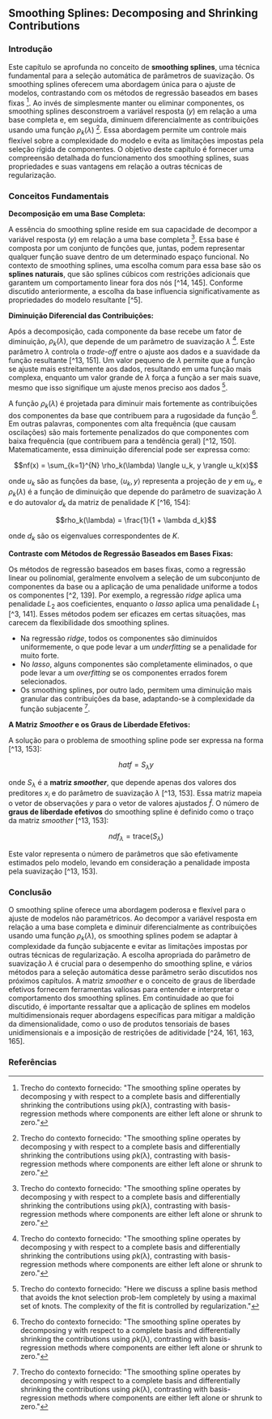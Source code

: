 ## Smoothing Splines: Decomposing and Shrinking Contributions

### Introdução
Este capítulo se aprofunda no conceito de **smoothing splines**, uma técnica fundamental para a seleção automática de parâmetros de suavização. Os smoothing splines oferecem uma abordagem única para o ajuste de modelos, contrastando com os métodos de regressão baseados em bases fixas [^16]. Ao invés de simplesmente manter ou eliminar componentes, os smoothing splines desconstroem a variável resposta (*y*) em relação a uma base completa e, em seguida, diminuem diferencialmente as contribuições usando uma função $\rho_k(\lambda)$ [^16]. Essa abordagem permite um controle mais flexível sobre a complexidade do modelo e evita as limitações impostas pela seleção rígida de componentes. O objetivo deste capítulo é fornecer uma compreensão detalhada do funcionamento dos smoothing splines, suas propriedades e suas vantagens em relação a outras técnicas de regularização.

### Conceitos Fundamentais

**Decomposição em uma Base Completa:**

A essência do smoothing spline reside em sua capacidade de decompor a variável resposta (*y*) em relação a uma base completa [^16]. Essa base é composta por um conjunto de funções que, juntas, podem representar qualquer função suave dentro de um determinado espaço funcional. No contexto de smoothing splines, uma escolha comum para essa base são os **splines naturais**, que são splines cúbicos com restrições adicionais que garantem um comportamento linear fora dos nós [^14, 145]. Conforme discutido anteriormente, a escolha da base influencia significativamente as propriedades do modelo resultante [^5].

**Diminuição Diferencial das Contribuições:**

Após a decomposição, cada componente da base recebe um fator de diminuição, $\rho_k(\lambda)$, que depende de um parâmetro de suavização $\lambda$ [^16]. Este parâmetro $\lambda$ controla o *trade-off* entre o ajuste aos dados e a suavidade da função resultante [^13, 151]. Um valor pequeno de $\lambda$ permite que a função se ajuste mais estreitamente aos dados, resultando em uma função mais complexa, enquanto um valor grande de $\lambda$ força a função a ser mais suave, mesmo que isso signifique um ajuste menos preciso aos dados [^13].

A função $\rho_k(\lambda)$ é projetada para diminuir mais fortemente as contribuições dos componentes da base que contribuem para a rugosidade da função [^16]. Em outras palavras, componentes com alta frequência (que causam oscilações) são mais fortemente penalizados do que componentes com baixa frequência (que contribuem para a tendência geral) [^12, 150]. Matematicamente, essa diminuição diferencial pode ser expressa como:

$$nf(x) = \sum_{k=1}^{N} \rho_k(\lambda) \langle u_k, y \rangle u_k(x)$$

onde $u_k$ são as funções da base, $\langle u_k, y \rangle$ representa a projeção de $y$ em $u_k$, e $\rho_k(\lambda)$ é a função de diminuição que depende do parâmetro de suavização $\lambda$ e do autovalor $d_k$ da matriz de penalidade $K$ [^16, 154]:

$$rho_k(\lambda) = \frac{1}{1 + \lambda d_k}$$

onde $d_k$ são os eigenvalues correspondentes de $K$.

**Contraste com Métodos de Regressão Baseados em Bases Fixas:**

Os métodos de regressão baseados em bases fixas, como a regressão linear ou polinomial, geralmente envolvem a seleção de um subconjunto de componentes da base ou a aplicação de uma penalidade uniforme a todos os componentes [^2, 139]. Por exemplo, a regressão *ridge* aplica uma penalidade $L_2$ aos coeficientes, enquanto o *lasso* aplica uma penalidade $L_1$ [^3, 141]. Esses métodos podem ser eficazes em certas situações, mas carecem da flexibilidade dos smoothing splines.

*   Na regressão *ridge*, todos os componentes são diminuídos uniformemente, o que pode levar a um *underfitting* se a penalidade for muito forte.
*   No *lasso*, alguns componentes são completamente eliminados, o que pode levar a um *overfitting* se os componentes errados forem selecionados.
*   Os smoothing splines, por outro lado, permitem uma diminuição mais granular das contribuições da base, adaptando-se à complexidade da função subjacente [^16].

**A Matriz *Smoother* e os Graus de Liberdade Efetivos:**

A solução para o problema de smoothing spline pode ser expressa na forma [^13, 153]:

$$hat{f} = S_\lambda y$$

onde $S_\lambda$ é a **matriz *smoother***, que depende apenas dos valores dos preditores $x_i$ e do parâmetro de suavização $\lambda$ [^13, 153]. Essa matriz mapeia o vetor de observações $y$ para o vetor de valores ajustados $\hat{f}$. O número de **graus de liberdade efetivos** do smoothing spline é definido como o traço da matriz *smoother* [^13, 153]:

$$ndf_\lambda = \text{trace}(S_\lambda)$$

Este valor representa o número de parâmetros que são efetivamente estimados pelo modelo, levando em consideração a penalidade imposta pela suavização [^13, 153].

### Conclusão

O smoothing spline oferece uma abordagem poderosa e flexível para o ajuste de modelos não paramétricos. Ao decompor a variável resposta em relação a uma base completa e diminuir diferencialmente as contribuições usando uma função $\rho_k(\lambda)$, os smoothing splines podem se adaptar à complexidade da função subjacente e evitar as limitações impostas por outras técnicas de regularização. A escolha apropriada do parâmetro de suavização $\lambda$ é crucial para o desempenho do smoothing spline, e vários métodos para a seleção automática desse parâmetro serão discutidos nos próximos capítulos. A matriz *smoother* e o conceito de graus de liberdade efetivos fornecem ferramentas valiosas para entender e interpretar o comportamento dos smoothing splines. Em continuidade ao que foi discutido, é importante ressaltar que a aplicação de splines em modelos multidimensionais requer abordagens específicas para mitigar a maldição da dimensionalidade, como o uso de produtos tensoriais de bases unidimensionais e a imposição de restrições de aditividade [^24, 161, 163, 165].

### Referências
[^16]: Trecho do contexto fornecido: "The smoothing spline operates by decomposing y with respect to a complete basis and differentially shrinking the contributions using ρk(λ), contrasting with basis-regression methods where components are either left alone or shrunk to zero."
[^1]: Trecho do contexto fornecido: "We have already made use of models linear in the input features, both for regression and classification."
[^139]: Trecho do contexto fornecido: "The beauty of this approach is that once the basis functions hm have been determined, the models are linear in these new variables, and the fitting proceeds as before."
[^2]: Trecho do contexto fornecido: "Some simple and widely used examples of the hm are the following:"
[^3]: Trecho do contexto fornecido: "Here we discuss these and more sophisticated methods for regularization."
[^141]: Trecho do contexto fornecido: "Regularization methods where we use the entire dictionary but restrict the coefficients."
[^12]: Trecho do contexto fornecido: "The gray curves are very rough."
[^150]: Trecho do contexto fornecido: "Since the input signals have fairly strong positive autocorrelation, this results in negative autocorrelation in the co-efficients."
[^13]: Trecho do contexto fornecido: "Here we discuss a spline basis method that avoids the knot selection prob-lem completely by using a maximal set of knots. The complexity of the fit is controlled by regularization."
[^151]: Trecho do contexto fornecido: "Regularization methods where we use the entire dictionary but restrict the coefficients."
[^153]: Trecho do contexto fornecido: "A smoothing spline with prechosen A is an example of a linear smoother (as in linear operator)."
[^154]: Trecho do contexto fornecido: "The eigen-decomposition of Sx is".
[^14]: Trecho do contexto fornecido: "We use four natural spline bases for each term in the model."
[^145]: Trecho do contexto fornecido: "We know that the behavior of polynomials fit to data tends to be erratic near the boundaries, and extrapolation can be dangerous."
[^24]: Trecho do contexto fornecido: "So far we have focused on one-dimensional spline models."
[^161]: Trecho do contexto fornecido: "Here we consider logistic regression with a single quantitative input X."
[^163]: Trecho do contexto fornecido: "Figure 5.10 illustrates a tensor product basis using B-splines."
[^165]: Trecho do contexto fornecido: "One-dimensional smoothing splines (via regularization) generalize to high-er dimensions as well."
<!-- END -->